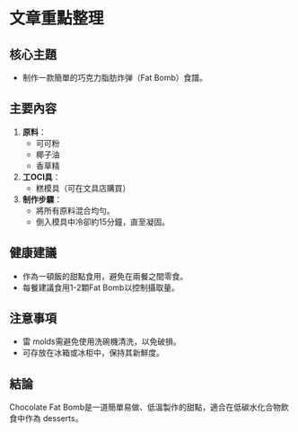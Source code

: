 # 文章重點整理

## 核心主題  
- 制作一款簡單的巧克力脂肪炸弹（Fat Bomb）食譜。

## 主要內容  
1. **原料**：  
   - 可可粉  
   - 椰子油  
   - 香草精  
2. **工OCI具**：  
   - 糕模具（可在文具店購買）  
3. **制作步驟**：  
   - 將所有原料混合均勻。  
   - 倒入模具中冷卻約15分鐘，直至凝固。  

## 健康建議  
- 作為一頓飯的甜點食用，避免在兩餐之間零食。  
- 每餐建議食用1-2顆Fat Bomb以控制攝取量。  

## 注意事項  
- 雷 molds需避免使用洗碗機清洗，以免破損。  
- 可存放在冰箱或冰柜中，保持其新鮮度。  

## 結論  
Chocolate Fat Bomb是一道簡單易做、低溫製作的甜點，適合在低碳水化合物飲食中作為 desserts。